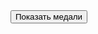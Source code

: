 <!DOCTYPE html>
<html lang="ru">
<head>
    <meta charset="UTF-8">
    <meta name="viewport" content="width=device-width, initial-scale=1.0">
    <title>Медали при клике</title>
    <link rel="stylesheet" href="style.css">
</head>
<body>
    <div class="container">
        <button class="show-medals-btn">Показать медали</button>
        <div class="medal-container">
            <div class="medal medal1"></div>
            <div class="medal medal2"></div>
            <div class="medal medal3"></div>
        </div>
    </div>
    <script src="script.js"></script>
</body>
</html>
